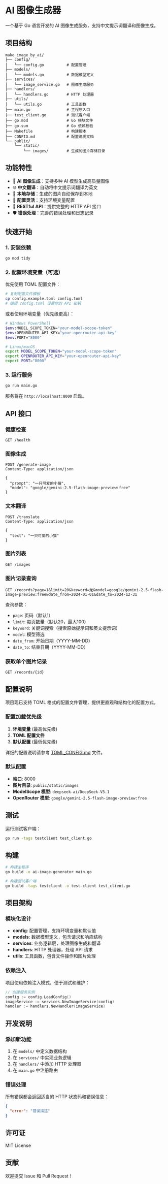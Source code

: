# AI 图像生成器

一个基于 Go 语言开发的 AI 图像生成服务，支持中文提示词翻译和图像生成。

## 项目结构

```
make_image_by_ai/
├── config/
│   └── config.go          # 配置管理
├── models/
│   └── models.go          # 数据模型定义
├── services/
│   └── image_service.go   # 图像生成服务
├── handlers/
│   └── handlers.go        # HTTP 处理器
├── utils/
│   └── utils.go           # 工具函数
├── main.go                # 主程序入口
├── test_client.go         # 测试客户端
├── go.mod                 # Go 模块文件
├── go.sum                 # Go 依赖校验
├── Makefile               # 构建脚本
├── CONFIG.md              # 配置说明文档
└── public/
    └── static/
        └── images/        # 生成的图片存储目录
```

## 功能特性

- 🎨 **AI 图像生成**：支持多种 AI 模型生成高质量图像
- 🌐 **中文翻译**：自动将中文提示词翻译为英文
- 💾 **本地存储**：生成的图片自动保存到本地
- 🔧 **配置灵活**：支持环境变量配置
- 📱 **RESTful API**：提供完整的 HTTP API 接口
- 🛡️ **错误处理**：完善的错误处理和日志记录

## 快速开始

### 1. 安装依赖

```bash
go mod tidy
```

### 2. 配置环境变量（可选）

优先使用 TOML 配置文件：
```bash
# 复制配置文件模板
cp config.example.toml config.toml
# 编辑 config.toml 设置你的 API 密钥
```

或者使用环境变量（优先级更高）：

```bash
# Windows PowerShell
$env:MODEL_SCOPE_TOKEN="your-model-scope-token"
$env:OPENROUTER_API_KEY="your-openrouter-api-key"
$env:PORT="8000"

# Linux/macOS
export MODEL_SCOPE_TOKEN="your-model-scope-token"
export OPENROUTER_API_KEY="your-openrouter-api-key"
export PORT="8000"
```

### 3. 运行服务

```bash
go run main.go
```

服务将在 `http://localhost:8000` 启动。

## API 接口

### 健康检查
```
GET /health
```

### 图像生成
```
POST /generate-image
Content-Type: application/json

{
  "prompt": "一只可爱的小猫",
  "model": "google/gemini-2.5-flash-image-preview:free"
}
```

### 文本翻译
```
POST /translate
Content-Type: application/json

{
  "text": "一只可爱的小猫"
}
```

### 图片列表
```
GET /images
```

### 图片记录查询
```
GET /records?page=1&limit=20&keyword=龙&model=google/gemini-2.5-flash-image-preview:free&date_from=2024-01-01&date_to=2024-12-31
```

查询参数：
- `page`: 页码（默认1）
- `limit`: 每页数量（默认20，最大100）
- `keyword`: 关键词搜索（搜索原始提示词和英文提示词）
- `model`: 模型筛选
- `date_from`: 开始日期（YYYY-MM-DD）
- `date_to`: 结束日期（YYYY-MM-DD）

### 获取单个图片记录
```
GET /records/{id}
```

## 配置说明

项目现已支持 TOML 格式的配置文件管理，提供更直观和结构化的配置方式。

### 配置加载优先级
1. **环境变量** (最高优先级)
2. **TOML 配置文件** 
3. **默认配置** (最低优先级)

详细的配置说明请参考 [TOML_CONFIG.md](TOML_CONFIG.md) 文件。

### 默认配置

- **端口**: 8000
- **图片目录**: `public/static/images`
- **ModelScope 模型**: `deepseek-ai/DeepSeek-V3.1`
- **OpenRouter 模型**: `google/gemini-2.5-flash-image-preview:free`

## 测试

运行测试客户端：

```bash
go run -tags testclient test_client.go
```

## 构建

```bash
# 构建主程序
go build -o ai-image-generator main.go

# 构建测试客户端
go build -tags testclient -o test-client test_client.go
```

## 项目架构

### 模块化设计

- **config**: 配置管理，支持环境变量和默认值
- **models**: 数据模型定义，包含请求和响应结构
- **services**: 业务逻辑层，处理图像生成和翻译
- **handlers**: HTTP 处理器，处理 API 请求
- **utils**: 工具函数，包含文件操作和图片处理

### 依赖注入

项目使用依赖注入模式，便于测试和维护：

```go
// 创建服务实例
config := config.LoadConfig()
imageService := services.NewImageService(config)
handler := handlers.NewHandler(imageService)
```

## 开发说明

### 添加新功能

1. 在 `models/` 中定义数据结构
2. 在 `services/` 中实现业务逻辑
3. 在 `handlers/` 中添加 HTTP 处理器
4. 在 `main.go` 中注册路由

### 错误处理

所有错误都会返回适当的 HTTP 状态码和错误信息：

```json
{
  "error": "错误描述"
}
```

## 许可证

MIT License

## 贡献

欢迎提交 Issue 和 Pull Request！